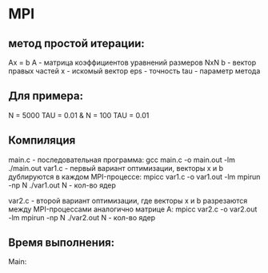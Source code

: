 # MPI
## метод простой итерации:
Ax = b
A - матрица коэффициентов уравнений размеров NxN
b - вектор правых частей
x - искомый вектор
eps - точность
tau - параметр метода

## Для примера:
N = 5000
TAU = 0.01
&
N = 100
TAU = 0.01
## Компиляция

main.c - последовательная программа:
    gcc main.c -o main.out -lm
    ./main.out
var1.c - первый вариант оптимизации, векторы x и b дублируются в каждом MPI-процессе:
    mpicc var1.c -o var1.out -lm
    mpirun -np N ./var1.out
    N - кол-во ядер

var2.c - второй вариант оптимизации, где векторы x и b разрезаются между MPI-процессами аналогично матрице A:
    mpicc var2.c -o var2.out -lm
    mpirun -np N ./var2.out
    N - кол-во ядер


## Время выполнения:

Main: